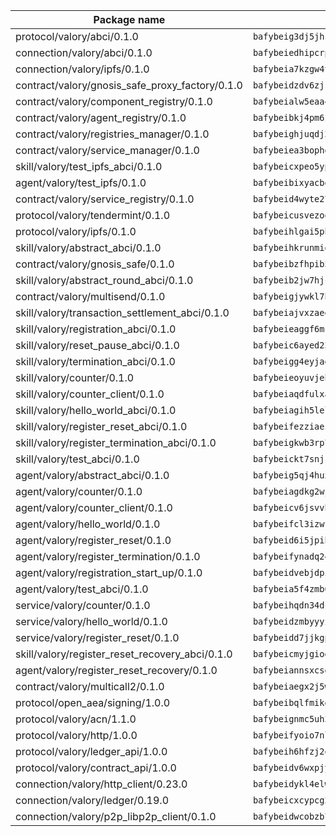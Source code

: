 | Package name                                                  | Package hash                                                  |
| ------------------------------------------------------------- | ------------------------------------------------------------- |
| protocol/valory/abci/0.1.0                                    | `bafybeig3dj5jhsowlvg3t73kgobf6xn4nka7rkttakdb2gwsg5bp7rt7q4` |
| connection/valory/abci/0.1.0                                  | `bafybeiedhipcrpx7sg7qwitwox6iqrbbb4vfnvqqyok2vc6wq6inrcszey` |
| connection/valory/ipfs/0.1.0                                  | `bafybeia7kzgw4tmkl6k2vjbnss4egvhcf4fmt7cnmpjjjbjogz2bu2j3fu` |
| contract/valory/gnosis_safe_proxy_factory/0.1.0               | `bafybeidzdv6zjst5likperhuqdzsb4yix6ey5ir45nwdcquw3asuqmqdlu` |
| contract/valory/component_registry/0.1.0                      | `bafybeialw5eaa4v54s7i3sjsuy6d5k624quhxhziqntwq5hnz4g646sb7m` |
| contract/valory/agent_registry/0.1.0                          | `bafybeibkj4pm6ziqh2fl3xfsjiou4ibnxlipmvmqhgvc7xwpnaddbtxzli` |
| contract/valory/registries_manager/0.1.0                      | `bafybeighjuqdj2oq6tqckf7j3mqtighe7lpaahh7qt3sqxtbtjlur4tmj4` |
| contract/valory/service_manager/0.1.0                         | `bafybeiea3bophgb6ikqvpd7lzyluthlhoazbbrknvfncu4j7wbubfsrjeu` |
| skill/valory/test_ipfs_abci/0.1.0                             | `bafybeicxpeo5ypjvu367pksuufsrza4cngxl4nncdido53r3ryovwmvxfy` |
| agent/valory/test_ipfs/0.1.0                                  | `bafybeibixyacbe3hr7nhv4lnumvhhljy7p6ys7itfkqhhtiyjkvavjj5ou` |
| contract/valory/service_registry/0.1.0                        | `bafybeid4wyte27tanmeiyzkjfvtvf5yyjngdsvsqvve5bzxwtzjoioubgi` |
| protocol/valory/tendermint/0.1.0                              | `bafybeicusvezoqlmyt6iqomcbwaz3xkhk2qf3d56q5zprmj3xdxfy64k54` |
| protocol/valory/ipfs/0.1.0                                    | `bafybeihlgai5pbmkb6mjhvgy4gkql5uvpwvxbpdowczgz4ovxat6vajrq4` |
| skill/valory/abstract_abci/0.1.0                              | `bafybeihkrunmigvlcze7uxhafj2h3kvpf2kifggq7zqj42n2we4mcwuvou` |
| contract/valory/gnosis_safe/0.1.0                             | `bafybeibzfhpib5fw3wady6dhq5bfgo37o437bi4s3hthbvvit7byvbalg4` |
| skill/valory/abstract_round_abci/0.1.0                        | `bafybeib2jw7hjccou42wis35orckwycb2dgjk7yw46anuqysf2h7su3fi4` |
| contract/valory/multisend/0.1.0                               | `bafybeigjywkl7hydjsrkogob3xebj2ifhqwmfhhxoeyrndzhhxi5u6amey` |
| skill/valory/transaction_settlement_abci/0.1.0                | `bafybeiajvxzaeeeamvb3guxtihlrj7xoyrmfeuo5chp4f3pdd2sgiecayq` |
| skill/valory/registration_abci/0.1.0                          | `bafybeieaggf6mc43tses5k7fg3pyxca43wsmfvnnzszzucohp5ebg3umwq` |
| skill/valory/reset_pause_abci/0.1.0                           | `bafybeic6ayed23np6ngkawsf2you6nnfuvbq4smcepdvvcrw5wxn5jaevy` |
| skill/valory/termination_abci/0.1.0                           | `bafybeigg4eyjaeidojnvxdenztaywb7ijtjdtjirpc6pvhglscfqdhfupe` |
| skill/valory/counter/0.1.0                                    | `bafybeieoyuvjeb4yr5ctzswewx4wrm5iskmj6nkokth3mkxvaqvi3mroce` |
| skill/valory/counter_client/0.1.0                             | `bafybeiaqdfulxamdshw7fykfkqvkpvjb5bnmhv7ffrjiwdi4ktiulklx6q` |
| skill/valory/hello_world_abci/0.1.0                           | `bafybeiagih5lel6ccikc6d36r5mntzj374x6brxt4a62bqa23w7khorcte` |
| skill/valory/register_reset_abci/0.1.0                        | `bafybeifezziaezqhqmbyvee26sw5wkrwsc3wlmas7c2vvghe7xwyxycpey` |
| skill/valory/register_termination_abci/0.1.0                  | `bafybeigkwb3rp7rwv2jjcep6z5zma5muu2ulm65oxo6yhispponchcvor4` |
| skill/valory/test_abci/0.1.0                                  | `bafybeickt7snjkd2365nyr7r2xjozxwaiy2swcy6xh6hstleam6ouujctu` |
| agent/valory/abstract_abci/0.1.0                              | `bafybeig5qj4huxbj2g2vf27vliyrnu6kmr3cpxfmqaslzakb43xd7l3jzq` |
| agent/valory/counter/0.1.0                                    | `bafybeiagdkg2wjgkz4zykjqprdt4fvm4plop7k63scxafdia4segj3sliq` |
| agent/valory/counter_client/0.1.0                             | `bafybeicv6jsvvhvtzizko7eewukcfkg3is5dzn47l5ylgvdo4dzjof5inu` |
| agent/valory/hello_world/0.1.0                                | `bafybeifcl3izwfurgxdbhf4n4mu2jv5vlj5vygw6bgjlcjj66wsxefc7ry` |
| agent/valory/register_reset/0.1.0                             | `bafybeid6i5jpihanjzfaykdgbwb5kg3y6fwdps62ivhpzd5mbldmzxgxai` |
| agent/valory/register_termination/0.1.0                       | `bafybeifynadq24eche7jkfcbiybxr2kvkjgtj5oeueurlejswxcepy5gvq` |
| agent/valory/registration_start_up/0.1.0                      | `bafybeidvebjdpignfsgv7sp6ux6bl444afvpmiiblzb7kr5qx6v3uioiwi` |
| agent/valory/test_abci/0.1.0                                  | `bafybeia5f4zmb6judsbicwkzvf7udqj5o4t7epegywir3ivmybicztr434` |
| service/valory/counter/0.1.0                                  | `bafybeihqdn34dcbwkn3blda4ngage3bqdzce3qcxpr7smnyfkxttyepuem` |
| service/valory/hello_world/0.1.0                              | `bafybeidzmbyyyitioj4mz6xwlnqlvnmjwb5pzfw7qcpgtrv3ytozgbhnri` |
| service/valory/register_reset/0.1.0                           | `bafybeidd7jjkgptascvegeelkvympjam5gvmsogvphlh5d7jalvznv7tr4` |
| skill/valory/register_reset_recovery_abci/0.1.0               | `bafybeicmyjgiogc3dmc6iwryxbhwzs4pxnymgoqihpp7ibvs6xmkvzdzwm` |
| agent/valory/register_reset_recovery/0.1.0                    | `bafybeiannsxcsd5b3nwwxifyj5ihio4pkaexdzfgfdnwnkflksmgdwc42i` |
| contract/valory/multicall2/0.1.0                              | `bafybeiaegx2j5w6le2fhvzmx7stzujuezqfvicvnyqebtipivkek2cgh7m` |
| protocol/open_aea/signing/1.0.0                               | `bafybeibqlfmikg5hk4phzak6gqzhpkt6akckx7xppbp53mvwt6r73h7tk4` |
| protocol/valory/acn/1.1.0                                     | `bafybeignmc5uh3vgpuckljcj2tgg7hdqyytkm6m5b6v6mxtazdcvubibva` |
| protocol/valory/http/1.0.0                                    | `bafybeifyoio7nlh5zzyn5yz7krkou56l22to3cwg7gw5v5o3vxwklibhty` |
| protocol/valory/ledger_api/1.0.0                              | `bafybeih6hfzj2obw5oajnt6ng6355edgvi5ngoaub44vpuszqoplfvyaom` |
| protocol/valory/contract_api/1.0.0                            | `bafybeidv6wxpjyb2sdyibnmmum45et4zcla6tl63bnol6ztyoqvpl4spmy` |
| connection/valory/http_client/0.23.0                          | `bafybeidykl4elwbcjkqn32wt5h4h7tlpeqovrcq3c5bcplt6nhpznhgczi` |
| connection/valory/ledger/0.19.0                               | `bafybeicxcypcg2lxmtktbmuhqcyluzmasfsdeljyk2pvaabzc3h2jmcsui` |
| connection/valory/p2p_libp2p_client/0.1.0                     | `bafybeidwcobzb7ut3efegoedad7jfckvt2n6prcmd4g7xnkm6hp6aafrva` |
